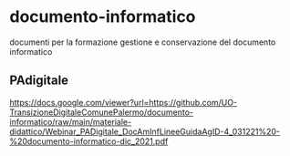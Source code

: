# documento-informatico
documenti per la formazione gestione e conservazione del documento informatico

## PAdigitale
https://docs.google.com/viewer?url=https://github.com/UO-TransizioneDigitaleComunePalermo/documento-informatico/raw/main/materiale-didattico/Webinar_PADigitale_DocAmInfLineeGuidaAgID-4_031221%20-%20documento-informatico-dic_2021.pdf
